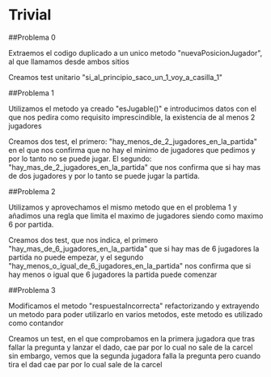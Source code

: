 # Trivial

##Problema 0

Extraemos el codigo duplicado a un unico metodo "nuevaPosicionJugador",
al que llamamos desde ambos sitios

Creamos test unitario "si_al_principio_saco_un_1_voy_a_casilla_1"

##Problema 1

Utilizamos el metodo ya creado "esJugable()" e introducimos datos con el que nos pedira como requisito
imprescindible, la existencia de al menos 2 jugadores

Creamos dos test, el primero: "hay_menos_de_2_jugadores_en_la_partida" en el que nos confirma que 
no hay el minimo de jugadores que pedimos y por lo tanto no se puede jugar. El segundo: "hay_mas_de_2_jugadores_en_la_partida"
que nos confirma que si hay mas de dos jugadores y por lo tanto se puede jugar la partida.

##Problema 2

Utilizamos y aprovechamos el mismo metodo que en el problema 1 y añadimos una regla que limita el maximo
de jugadores siendo como maximo 6 por partida.

Creamos dos test, que nos indica, el primero "hay_mas_de_6_jugadores_en_la_partida" que si hay mas
de 6 jugadores la partida no puede empezar, y el segundo "hay_menos_o_igual_de_6_jugadores_en_la_partida" 
nos confirma que si hay menos o igual que 6 jugadores la partida puede comenzar

##Problema 3 

Modificamos el metodo "respuestaIncorrecta" refactorizando y extrayendo un metodo para 
poder utilizarlo en varios metodos, este metodo es utilizado como contandor

Creamos un test, en el que comprobamos en la primera jugadora que tras fallar la pregunta y lanzar el dado, cae par por lo cual no sale de la carcel
sin embargo, vemos que la segunda jugadora falla la pregunta pero cuando tira el dad cae par por lo cual sale de la carcel
